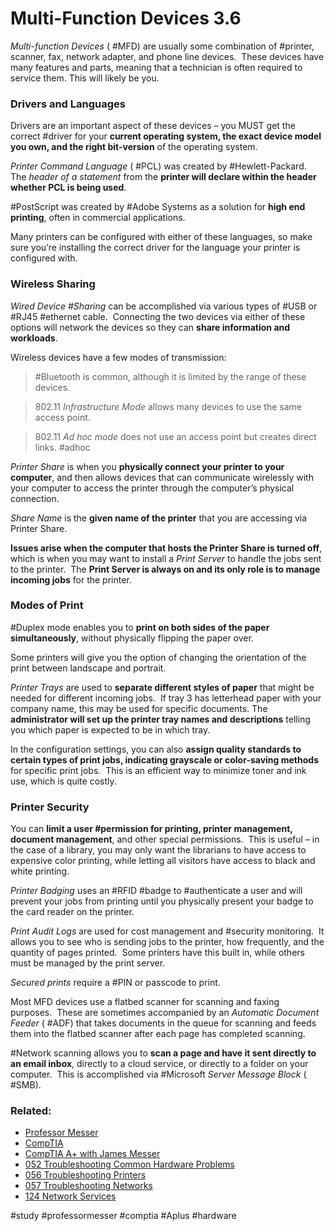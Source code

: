 # Multi-Function Devices 3.6

*Multi-function Devices* ( #MFD) are usually some combination of #printer, scanner, fax, network adapter, and phone line devices.  These devices have many features and parts, meaning that a technician is often required to service them. This will likely be you.  

### Drivers and Languages

Drivers are an important aspect of these devices – you MUST get the correct #driver for your **current operating system, the exact device model you own, and the right bit-version** of the operating system.

*Printer Command Language* ( #PCL) was created by #Hewlett-Packard.  The *header of a statement* from the **printer will declare within the header whether PCL is being used**.

#PostScript was created by #Adobe Systems as a solution for **high end printing**, often in commercial applications.

Many printers can be configured with either of these languages, so make sure you’re installing the correct driver for the language your printer is configured with.

### Wireless Sharing

*Wired Device #Sharing* can be accomplished via various types of #USB or #RJ45 #ethernet cable.  Connecting the two devices via either of these options will network the devices so they can **share information and workloads**.

Wireless devices have a few modes of transmission: 

> #Bluetooth is common, although it is limited by the range of these devices. 

> 802.11 *Infrastructure Mode* allows many devices to use the same access point.

> 802.11 *Ad hoc mode* does not use an access point but creates direct links. #adhoc

*Printer Share* is when you **physically connect your printer to your computer**, and then allows devices that can communicate wirelessly with your computer to access the printer through the computer’s physical connection.

*Share Name* is the **given name of the printer** that you are accessing via Printer Share.

**Issues arise when the computer that hosts the Printer Share is turned off**, which is when you may want to install a *Print Server* to handle the jobs sent to the printer.  The **Print Server is always on and its only role is to manage incoming jobs** for the printer.

### Modes of Print

#Duplex mode enables you to **print on both sides of the paper simultaneously**, without physically flipping the paper over.

Some printers will give you the option of changing the orientation of the print between landscape and portrait.

*Printer Trays* are used to **separate different styles of paper** that might be needed for different incoming jobs.  If tray 3 has letterhead paper with your company name, this may be used for specific documents. The **administrator will set up the printer tray names and descriptions** telling you which paper is expected to be in which tray.

In the configuration settings, you can also **assign quality standards to certain types of print jobs, indicating grayscale or color-saving methods** for specific print jobs.  This is an efficient way to minimize toner and ink use, which is quite costly.

### Printer Security

You can **limit a user #permission for printing, printer management, document management**, and other special permissions.  This is useful – in the case of a library, you may only want the librarians to have access to expensive color printing, while letting all visitors have access to black and white printing.

*Printer Badging* uses an #RFID #badge to #authenticate a user and will prevent your jobs from printing until you physically present your badge to the card reader on the printer.

*Print Audit Logs* are used for cost management and #security monitoring.  It allows you to see who is sending jobs to the printer, how frequently, and the quantity of pages printed.  Some printers have this built in, while others must be managed by the print server.

*Secured prints* require a #PIN or passcode to print.

Most MFD devices use a flatbed scanner for scanning and faxing purposes.  These are sometimes accompanied by an *Automatic Document Feeder* ( #ADF) that takes documents in the queue for scanning and feeds them into the flatbed scanner after each page has completed scanning.

#Network scanning allows you to **scan a page and have it sent directly to an email inbox**, directly to a cloud service, or directly to a folder on your computer.  This is accomplished via #Microsoft *Server Message Block* ( #SMB).

### Related:

- [Professor Messer](https://www.professormesser.com/free-a-plus-training/220-1101/220-1101-video/multifunction-devices-220-1101/ "Professor Messer A+ Guide")
- [CompTIA](https://www.comptia.org/ "CompTIA Homepage")
- [CompTIA A+ with James Messer](CompTIA%20A+%20with%20James%20Messer.md)
- [052 Troubleshooting Common Hardware Problems](052%20Troubleshooting%20Common%20Hardware%20Problems.md)
- [056 Troubleshooting Printers](056%20Troubleshooting%20Printers.md)
- [057 Troubleshooting Networks](057%20Troubleshooting%20Networks.md)
- [124 Network Services](124%20Network%20Services.md)

#study #professormesser #comptia #Aplus #hardware 